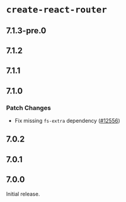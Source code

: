 # `create-react-router`

## 7.1.3-pre.0

## 7.1.2

## 7.1.1

## 7.1.0

### Patch Changes

- Fix missing `fs-extra` dependency ([#12556](https://github.com/remix-run/react-router/pull/12556))

## 7.0.2

## 7.0.1

## 7.0.0

Initial release.
